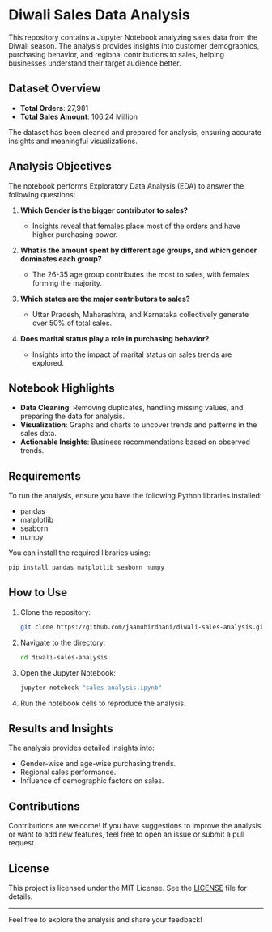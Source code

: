 # Diwali Sales Data Analysis

This repository contains a Jupyter Notebook analyzing sales data from the Diwali season. The analysis provides insights into customer demographics, purchasing behavior, and regional contributions to sales, helping businesses understand their target audience better.

## Dataset Overview

- **Total Orders**: 27,981
- **Total Sales Amount**: 106.24 Million

The dataset has been cleaned and prepared for analysis, ensuring accurate insights and meaningful visualizations.

## Analysis Objectives

The notebook performs Exploratory Data Analysis (EDA) to answer the following questions:

1. **Which Gender is the bigger contributor to sales?**
   - Insights reveal that females place most of the orders and have higher purchasing power.

2. **What is the amount spent by different age groups, and which gender dominates each group?**
   - The 26-35 age group contributes the most to sales, with females forming the majority.

3. **Which states are the major contributors to sales?**
   - Uttar Pradesh, Maharashtra, and Karnataka collectively generate over 50% of total sales.

4. **Does marital status play a role in purchasing behavior?**
   - Insights into the impact of marital status on sales trends are explored.

## Notebook Highlights

- **Data Cleaning**: Removing duplicates, handling missing values, and preparing the data for analysis.
- **Visualization**: Graphs and charts to uncover trends and patterns in the sales data.
- **Actionable Insights**: Business recommendations based on observed trends.

## Requirements

To run the analysis, ensure you have the following Python libraries installed:

- pandas
- matplotlib
- seaborn
- numpy

You can install the required libraries using:
```bash
pip install pandas matplotlib seaborn numpy
```

## How to Use

1. Clone the repository:
   ```bash
   git clone https://github.com/jaanuhirdhani/diwali-sales-analysis.git
   ```
2. Navigate to the directory:
   ```bash
   cd diwali-sales-analysis
   ```
3. Open the Jupyter Notebook:
   ```bash
   jupyter notebook "sales analysis.ipynb"
   ```
4. Run the notebook cells to reproduce the analysis.

## Results and Insights

The analysis provides detailed insights into:
- Gender-wise and age-wise purchasing trends.
- Regional sales performance.
- Influence of demographic factors on sales.

## Contributions

Contributions are welcome! If you have suggestions to improve the analysis or want to add new features, feel free to open an issue or submit a pull request.

## License

This project is licensed under the MIT License. See the [LICENSE](LICENSE) file for details.

---

Feel free to explore the analysis and share your feedback!

